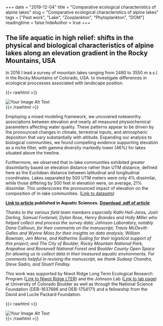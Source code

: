 +++
date = "2019-12-04"
title = "Comparative ecological characteristics of alpine lakes"
slug = "Comparative ecological characteristics of alpine lakes"
tags = ["Past work", "Lake", "Zooplankton", "Phytoplankton", "DOM"]
readingtime = false
hideAuthor = true
+++

## The life aquatic in high relief: shifts in the physical and biological characteristics of alpine lakes along an elevation gradient in the Rocky Mountains, USA ##

In 2016 I lead a survey of mountain lakes  ranging from 2480 to 3550 m a.s.l. in the Rocky Mountains of Colorado, USA. to investigate differences in ecological proccesses associated with landscape position.

{{< rawhtml >}}
  <p class="speshal-fancy-custom">
  </p>
  <div style="display: flex; justify-content: space-between;">
    <img src="/Comp_lakes_snowbank.jpeg" alt="Your Image Alt Text" style="max-width: 60%; height: auto;">
  </div>
{{< /rawhtml >}}

Employing a mixed modeling framework, we uncovered noteworthy associations between elevation and nearly all measured physiochemical parameters affecting water quality. These patterns appear to be driven by the pronounced changes in climate, terrestrial inputs, and atmospheric deposition that vary substantially with altitude. Expanding our analysis to biological communities, we found compelling evidence supporting elevation as a niche filter, with gamma diversity markedly lower (46%) for lakes situated above the treeline.

Furthermore, we observed that in-lake communities exhibited greater dissimilarity based on elevation distance rather than UTM distance, defined here as the Euclidean distance between latitudinal and longitudinal coordinates. Lakes separated by 500 UTM meters were only 4% dissimilar, while those differing by 500 feet in elevation were, on average, 21% dissimilar. This underscores the pronounced impact of elevation on the composition of in-lake communities. ([Link to datasets](https://portal.edirepository.org/nis/mapbrowse?packageid=knb-lter-nwt.12.1)) 


**[Link to article](https://link.springer.com/article/10.1007/s00027-019-0684-6) published in Aquatic Sciences.**
**[Download .pdf of article](/Loria2019_Article_TheLifeAquaticInHighReliefShif.pdf)**

*Thanks to the various field team members especially Kathi Hell-Jaros, Josh Darling, Samuel Fonteneli, Dylan Rose, Henry Brandes and Holly Miller who helped collect and process the survey data; Johnson Laboratory, notably Dana Calhoun, for their comments on the manuscript; Travis McDevitt-Galles and Wynne Moss for their insights on data analysis; William Bowman, Jen Morse, and Katherine Suding for their logistical support of this project; and The City of Boulder, Rocky Mountain National Park, Arapahoe and Roosevelt National Forest and Boulder County Open Space for allowing us to collect data in their treasured aquatic environments. For comments helpful in revising the manuscript, we thank Sudeep Chandra, Steve Sadro, and Stuart Findlay.*

This work was supported by Niwot Ridge Long Term Ecological Research Program ([Link to Niwot Ridge LTER](https://nwt.lternet.edu/research-overview)) and the Johnson Lab ([Link to lab page](https://www.colorado.edu/lab/johnson-laboratory/research/threats-alpine-lake-ecosystems)) at University of Colorado Boulder as well as through the National Science Foundation (DEB-1637686 and DEB-1754171) and a fellowship from the David and Lucile Packard Foundation. 

{{< rawhtml >}}
<div style="display: flex; justify-content: space-between;">
    <img src="/CompLakes_map.png" alt="Your Image Alt Text" style="max-width: 50%; height: auto;">
</div>
{{< /rawhtml >}}

